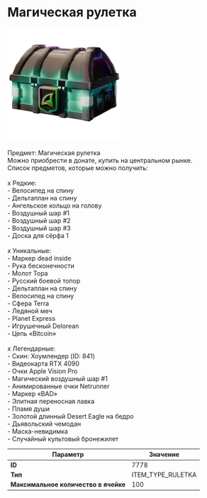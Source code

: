 # Магическая рулетка

![Item Image](../img/7778.webp?raw=true)

Предмет: Магическая рулетка<br>Можно приобрести в донате, купить на центральном рынке.<br>Список предметов, которые можно получить:<br><br>x Редкие: <br>	- Велосипед на спину<br>	- Дельтаплан на спину<br>	- Ангельское кольцо на голову<br>	- Воздушный шар #1<br>	- Воздушный шар #2<br>	- Воздушный шар #3<br>	- Доска для сёрфа 1<br><br>x Уникальные: <br>	- Маркер dead inside<br>	- Рука бесконечности<br>	- Молот Тора<br>	- Русский боевой топор<br>	- Дельтаплан на спину<br>	- Велосипед на спину<br>	- Сфера Terra<br>	- Ледяной меч<br>	- Planet Express<br>	- Игрушечный Delorean<br>	- Цепь «Bitcoin»<br><br>x Легендарные: <br>	- Скин: Хоумлендер (ID: 841)<br>	- Видеокарта RTX 4090<br>	- Очки Apple Vision Pro<br>	- Магический воздушный шар #1<br>	- Анимированные очки Netrunner<br>	- Маркер «BAD»<br>	- Элитная переносная лавка<br>	- Пламя души<br>	- Золотой длинный Desert Eagle на бедро<br>	- Дьявольский чемодан<br>	- Маска-невидимка<br>	- Случайный культовый бронежилет<br>


| Параметр | Значение |
|----------|----------|
| **ID** | 7778 |
| **Тип** | ITEM_TYPE_RULETKA |
| **Максимальное количество в ячейке** | 100 |

